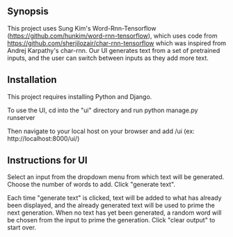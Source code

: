 ## Synopsis

This project uses Sung Kim's Word-Rnn-Tensorflow (https://github.com/hunkim/word-rnn-tensorflow), which uses code from https://github.com/sherjilozair/char-rnn-tensorflow which was inspired from Andrej Karpathy's char-rnn. Our UI generates text from a set of pretrained inputs, and the user can switch between inputs as they add more text.

## Installation

This project requires installing Python and Django.

To use the UI, cd into the "ui" directory and run
python manage.py runserver

Then navigate to your local host on your browser and add /ui
(ex: http://localhost:8000/ui/)

## Instructions for UI

Select an input from the dropdown menu from which text will be generated.
Choose the number of words to add.
Click "generate text".

Each time "generate text" is clicked, text will be added to what has already been displayed, and the already generated text will be used to prime the next generation. When no text has yet been generated, a random word will be chosen from the input to prime the generation.  Click "clear output" to start over.
